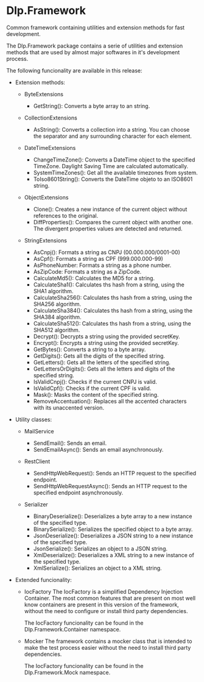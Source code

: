 # Dlp.Framework
Common framework containing utilities and extension methods for fast development.

The Dlp.Framework package contains a serie of utilities and extension methods that are used by almost major softwares in it's development process.

The following funcionality are available in this release:

- Extension methods:

  - ByteExtensions
    - GetString(): Converts a byte array to an string.
  
  - CollectionExtensions
    - AsString(): Converts a collection into a string. You can choose the separator and any surrounding character for each element.
  
  - DateTimeExtensions
    - ChangeTimeZone(): Converts a DateTime object to the specified TimeZone. Daylight Saving Time are calculated automatically.
    - SystemTimeZones(): Get all the available timezones from system.
    - ToIso8601String(): Converts the DateTime objeto to an ISO8601 string.
  
  - ObjectExtensions
    - Clone(): Creates a new instance of the current object without references to the original.
    - DiffProperties(): Compares the current object with another one. The divergent properties values are detected and returned.
  
  - StringExtensions
    - AsCnpj(): Formats a string as CNPJ (00.000.000/0001-00)
    - AsCpf(): Formats a string as CPF (999.000.000-99)
    - AsPhoneNumber: Formats a string as a phone number.
    - AsZipCode: Formats a string as a ZipCode.
    - CalculateMd5(): Calculates the MD5 for a string.
    - CalculateSha1(): Calculates ths hash from a string, using the SHA1 algorithm.
    - CalculateSha256(): Calculates ths hash from a string, using the SHA256 algorithm.
    - CalculateSha384(): Calculates ths hash from a string, using the SHA384 algorithm.
    - CalculateSha512(): Calculates ths hash from a string, using the SHA512 algorithm.
    - Decrypt(): Decrypts a string using the provided secretKey.
    - Encrypt(): Encrypts a string using the provided secretKey.
    - GetBytes(): Converts a string to a byte array.
    - GetDigits(): Gets all the digits of the specified string.
    - GetLetters(): Gets all the letters of the specified string.
    - GetLettersOrDigits(): Gets all the letters and digits of the specified string.
    - IsValidCnpj(): Checks if the current CNPJ is valid.
    - IsValidCpf(): Checks if the current CPF is valid.
    - Mask(): Masks the content of the specified string.
    - RemoveAccentuation(): Replaces all the accented characters with its unaccented version.
    
- Utility classes:

  - MailService
    - SendEmail(): Sends an email.
    - SendEmailAsync(): Sends an email asynchronously.

  - RestClient
    - SendHttpWebRequest(): Sends an HTTP request to the specified endpoint.
    - SendHttpWebRequestAsync(): Sends an HTTP request to the specified endpoint asynchronously.

  - Serializer
    - BinaryDeserialize(): Deserializes a byte array to a new instance of the specified type.
    - BinarySerialize(): Serializes the specified object to a byte array.
    - JsonDeserialize(): Deserializes a JSON string to a new instance of the specified type.
    - JsonSerialize(): Serializes an object to a JSON string.
    - XmlDeserialize(): Deserializes a XML string to a new instance of the specified type.
    - XmlSerialize(): Serializes an object to a XML string.
    
- Extended funcionality:

  - IocFactory
    The IocFactory is a simplified Dependency Injection Container. The most common features that are present on most well know containers are present in this version of the framework, without the need to configure or install third party dependencies.
    
    The IocFactory funcionality can be found in the Dlp.Framework.Container namespace.
    
  - Mocker
    The framework contains a mocker class that is intended to make the test process easier without the need to install third party dependencies.
    
    The IocFactory funcionality can be found in the Dlp.Framework.Mock namespace.
